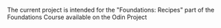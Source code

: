 The current project is intended for the "Foundations: Recipes" part of the Foundations Course available on the Odin Project
